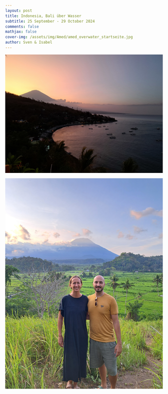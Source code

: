 ```yaml
---
layout: post
title: Indonesia, Bali über Wasser
subtitle: 25 September - 29 October 2024
comments: false
mathjax: false
cover-img: /assets/img/Amed/amed_overwater_startseite.jpg
author: Sven & Isabel
---
```


![Amed Overwater](/assets/img/Amed/amed_overwater_1.jpg)

![Amed Overwater](/assets/img/Amed/amed_overwater_2.jpg)
